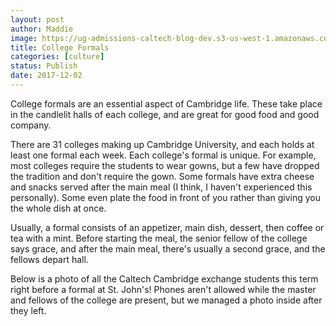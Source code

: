 ```yaml
---
layout: post
author: Maddie
image: https://ug-admissions-caltech-blog-dev.s3-us-west-1.amazonaws.com/old_pictures/caltech_as_it_happens/6a0105349b8251970b01bb09d65549970d.jpg
title: College Formals
categories: [culture]
status: Publish
date: 2017-12-02
---
```


College formals are an essential aspect of Cambridge life. These take place in the candlelit halls of each college, and are great for good food and good company.

There are 31 colleges making up Cambridge University, and each holds at least one formal each week. Each college's formal is unique. For example, most colleges require the students to wear gowns, but a few have dropped the tradition and don't require the gown. Some formals have extra cheese and snacks served after the main meal (I think, I haven't experienced this personally). Some even plate the food in front of you rather than giving you the whole dish at once.

Usually, a formal consists of an appetizer, main dish, dessert, then coffee or tea with a mint. Before starting the meal, the senior fellow of the college says grace, and after the main meal, there's usually a second grace, and the fellows depart hall.

Below is a photo of all the Caltech Cambridge exchange students this term right before a formal at St. John's! Phones aren't allowed while the master and fellows of the college are present, but we managed a photo inside after they left.

